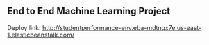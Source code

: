 ## End to End Machine Learning Project

Deploy link: http://studentperformance-env.eba-mdtnqx7e.us-east-1.elasticbeanstalk.com/
